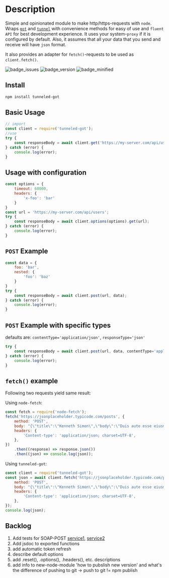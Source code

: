 # Description

Simple and opinionated module to make http/https-requests with ```node```.
Wraps [```got```](https://www.npmjs.com/package/got) and [```tunnel```](https://www.npmjs.com/package/tunnel) with convenience methods for easy of use and ```fluent API``` for best development experience.
It uses your system-```proxy``` if it is configured by default.
Also, it assumes that all your data that you send and receive will have ```json``` format.

It also provides an adapter for ```fetch()```-requests to be used as ```client.fetch()```.

![badge_issues](https://img.shields.io/github/issues/HansKre/tunneled-got)
![badge_version](https://img.shields.io/npm/v/tunneled-got)
![badge_minified](https://img.shields.io/bundlephobia/min/tunneled-got)

## Install

```bash
npm install tunneled-got
```

## Basic Usage

```js
// import
const client = require('tunneled-got');
//use
try {
    const responseBody = await client.get('https://my-server.com/api/users');
} catch (error) {
    console.log(error);
}
```

## Usage with configuration

```js
const options = {
    timeout: 60000,
    headers: {
        'x-foo': 'bar'
    }
}
const url = 'https://my-server.com/api/users';
try {
    const responseBody = await client.options(options).get(url);
} catch (error) {
    console.log(error);
}
```

## ```POST``` Example

```js
const data = {
    foo: 'bar',
    nested: {
        'foo': 'baz'
    }
}
try {
    const responseBody = await client.post(url, data);
} catch (error) {
    console.log(error);
}
```

## ```POST``` Example with specific types

defaults are: ```contentType='application/json'```, ```responseType='json'```

```js
try {
    const responseBody = await client.post(url, data, contentType='application/xml', responseType='application/xml');
} catch (error) {
    console.log(error);
}
```

## ```fetch()``` example

Following two requests yield same result:

Using ```node-fetch```:

```js
const fetch = require('node-fetch');
fetch('https://jsonplaceholder.typicode.com/posts', {
    method: 'POST',
    body: "{\"title\":\"Kenneth Simon\",\"body\":\"Duis aute esse eiusmod aute do fugiat id.\",\"userId\":\"d3621c6b-2bfc-5dea-b317-a39060e48531\"}",
    headers: {
        'Content-type': 'application/json; charset=UTF-8',
    },
})
    .then((response) => response.json())
    .then((json) => console.log(json));
```

Using ```tunneled-got```:

```js
const client = require('tunneled-got');
const json = await client.fetch('https://jsonplaceholder.typicode.com/posts', {
    method: 'POST',
    body: "{\"title\":\"Kenneth Simon\",\"body\":\"Duis aute esse eiusmod aute do fugiat id.\",\"userId\":\"d3621c6b-2bfc-5dea-b317-a39060e48531\"}",
    headers: {
        'Content-type': 'application/json; charset=UTF-8',
    },
});
console.log(json);
```

## Backlog

1. Add tests for SOAP-POST [service1](https://www.predic8.de/soap/blz-webservice.htm), [service2](http://www.thomas-bayer.com/soap/csv-xml-converter-webservice.htm)
2. Add jsdoc to exported functions
3. add automatic token refresh
4. describe default options
5. add .reset(), .options(), .headers(), etc. descriptions
6. add info to new-node-module 'how to pubslish new version' and what's the difference of pushing to git -> push to git != npm publish
